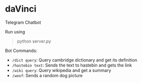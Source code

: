 # daVinci
Telegram Chatbot

Run using
> python server.py

Bot Commands:
* `/dict query`: Query cambridge dictionary and get its definition
* `/hastebin text`: Sends the text to hastebin and gets the link
* `/wiki query`: Query wikipedia and get a summary
* `/woof`: Sends a random dog picture
